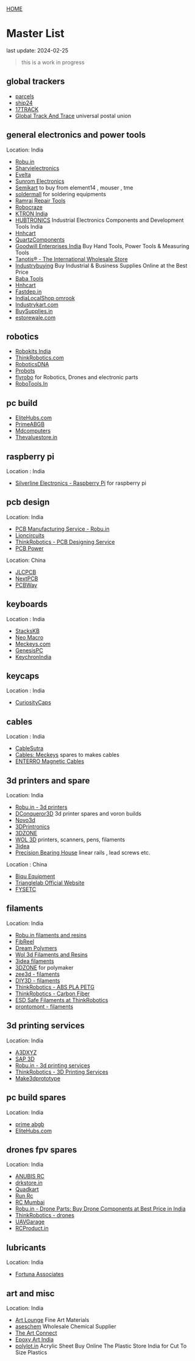 [HOME](/)

# Master List 
last update: 2024-02-25
> this is a work in progress

## global trackers
- [parcels](https://parcelsapp.com/en/)
- [ship24](https://www.ship24.com/)
- [17TRACK](https://www.17track.net/en)
- [Global Track And Trace](https://globaltracktrace.ptc.post/gtt.web/) universal postal union

## general electronics and power tools
Location: India

- [Robu.in](https://robu.in/)  
- [Sharvielectronics](https://sharvielectronics.com/)  
- [Evelta](https://evelta.com/)  
- [Sunrom Electronics](https://www.sunrom.com/)  
- [Semikart](https://www.semikart.com/)  to buy from element14 , mouser , tme
- [soldermall](https://www.soldermall.com/)  for soldering equipments
- [Ramraj Repair Tools](https://ramrajrepairtools.com/)
- [Robocraze](https://robocraze.com/)  
- [KTRON India](https://www.ktron.in/)  
- [HUBTRONICS](https://hubtronics.in/index.php?route=common/home) Industrial Electronics Components and Development Tools India
- [Hnhcart](https://www.hnhcart.com/)  
- [QuartzComponents](https://quartzcomponents.com/)  
- [Goodwill Enterprises India](https://www.goodwill.in/)  Buy Hand Tools, Power Tools & Measuring Tools
- [Tanotis® - The International Wholesale Store](https://www.tanotis.com/)  
- [Industrybuying](https://www.industrybuying.com/)  Buy Industrial & Business Supplies Online at the Best Price
- [Baba Tools](https://www.babaocamachine.com/)  
- [Hnhcart](https://www.hnhcart.com/)  
- [Fastdep.in](https://www.fastdep.in/)  
- [IndiaLocalShop omrook](https://omrook.com/)  
- [Industrykart.com](https://www.industrykart.com/hardware.html) 
- [BuySupplies.in](https://buysupplies.in/)  
- [estorewale.com](https://estorewale.com/)  

## robotics 
- [Robokits India](https://robokits.co.in/)  
- [ThinkRobotics.com](https://thinkrobotics.com/)  
- [RoboticsDNA](https://roboticsdna.in/)  
- [Probots](https://probots.co.in/)  
- [flyrobo](https://www.flyrobo.in/)  for Robotics, Drones and electronic parts
- [RoboTools.In](https://robotools.in/)  

## pc build
- [EliteHubs.com](https://elitehubs.com/)  
- [PrimeABGB](https://www.primeabgb.com/)  
- [Mdcomputers](https://mdcomputers.in/) 
- [Thevaluestore.in](https://www.thevaluestore.in/)  

## raspberry pi
Location : India
- [Silverline Electronics - Raspberry Pi](https://www.silverlineelectronics.in/)  for raspberry pi 

## pcb design 
Location: India

- [PCB Manufacturing Service - Robu.in](https://robu.in/product/online-pcb-manufacturing-service/) 
- [Lioncircuits](https://www.lioncircuits.com/)  
- [ThinkRobotics - PCB Designing Service](https://thinkrobotics.com/pages/pcb)  
- [PCB Power](https://www.pcbpower.com/)  

Location: China
- [JLCPCB](https://jlcpcb.com/)  
- [NextPCB](https://www.nextpcb.com/)  
- [PCBWay](https://www.pcbway.com/about.html)

## keyboards 
Location : India

- [StacksKB](https://stackskb.com/)  
- [Neo Macro](https://neomacro.in/)  
- [Meckeys.com](https://www.meckeys.com/)  
- [GenesisPC](https://www.genesispc.in/)  
- [KeychronIndia](https://keychron.in/)

## keycaps 
Location : India
- [CuriosityCaps](https://curiositycaps.in/)  

## cables 
Location : India
- [CableSutra](https://cablesutra.shop/)
- [Cables: Meckeys](https://www.meckeys.com/category/accessories/cables/?filter_stock_status=instock)  spares to makes cables
- [ENTERRO Magnetic Cables](https://enterro.in/collections/frontpage)  

## 3d printers and spare 
Location: India

- [Robu.in - 3d printers](https://robu.in/product-category/3d-printer-parts/full-3d-printer-kit/)  
- [DConqueror3D](https://dc3d.in/)  3d printer spares and voron builds
- [Novo3d](https://novo3d.in/)  
- [3DPrintronics](https://www.3dprintronics.com/) 
- [3DZONE](https://3dzone.in/)  
- [WOL 3D](https://worldoflilliputs.com/products/)  printers, scanners, pens, filaments
- [3idea](https://www.3idea.in/)
- [Precision Bearing House](https://www.pbh.in/)  linear rails , lead screws etc.

Location : China 
- [Biqu Equipment](https://biqu.equipment/)  
- [Trianglelab Official Website](https://trianglelab.net/)  
- [FYSETC](https://www.fysetc.com/)  

##  filaments
Location: India

- [Robu.in filaments and resins](https://robu.in/product-category/3d-printer-parts/filaments/)  
- [FibReel](https://www.fibreel.com/)  
- [Dream Polymers](https://www.dreampolymers.com/)  
- [Wol 3d Filaments and Resins](https://worldoflilliputs.com/filaments-resin-categories/)   
- [3idea filaments](https://www.3idea.in/filaments)  
- [3DZONE](https://3dzone.in/) for polymaker 
- [zee3d - filaments](https://www.zee3d.in/category/filament) 
- [DIY3D - filaments](https://diy3d.in/collections/filaments)  
- [ThinkRobotics - ABS PLA PETG](https://thinkrobotics.com/collections/pla-abs-petg-filaments-for-3d-printing)  
- [ThinkRobotics - Carbon Fiber](https://thinkrobotics.com/collections/carbon-fiber-filaments-for-3d-printing)  
- [ESD Safe Filaments at ThinkRobotics](https://thinkrobotics.com/collections/3d-printing-filaments-esd-safe-filaments) 
- [prontomont - filaments](https://protomont.com/3d-printer-filament/)   

## 3d printing services 
Location: India

- [A3DXYZ](https://a3dxyz.com/)  
- [SAP 3D](https://sap3d.com/)  
- [Robu.in - 3d printing services](https://robu.in/product-category/3d-printer-parts/3d-printing-service/)
- [ThinkRobotics - 3D Printing Services](https://thinkrobotics.com/pages/3d-printing-services)  
- [Make3dprototype](https://make3dprototype.in/get-quote/)  

## pc build spares
Location: India

- [prime abgb](https://www.primeabgb.com/)  
- [EliteHubs.com](https://elitehubs.com/)

## drones fpv spares
Location: India

- [ANUBIS RC](https://anubisrc.com/)  
- [drkstore.in](https://www.drkstore.in/)  
- [Quadkart](https://www.quadkart.in/)
- [Run Rc](https://runrc.in/)    
- [RC Mumbai](https://rcmumbai.com/)  
- [Robu.in - Drone Parts: Buy Drone Components at Best Price in India](https://robu.in/product-category/drone-parts/)  
- [ThinkRobotics - drones](https://thinkrobotics.com/collections/buy-drones-and-drone-accessories-online)  
- [UAVGarage](https://uavgarage.com/)  
- [RCProduct.in](https://www.rcproduct.in/)  

## lubricants
Location: India

- [Fortuna Associates](https://www.greaselubricant.in/shop/)  

## art and misc
Location: India

- [Art Lounge](https://www.artlounge.in/)  Fine Art Materials
- [aseschem](https://ases.in/) Wholesale Chemical Supplier
- [The Art Connect](https://www.theartconnect.in/)  
- [Epoxy Art India](https://www.epoxyartindia.com/)  
- [polylot.in](https://polylot.in/acrylic-polycarbonate-sheet/) Acrylic Sheet Buy Online The Plastic Store India for Cut To Size Plastics